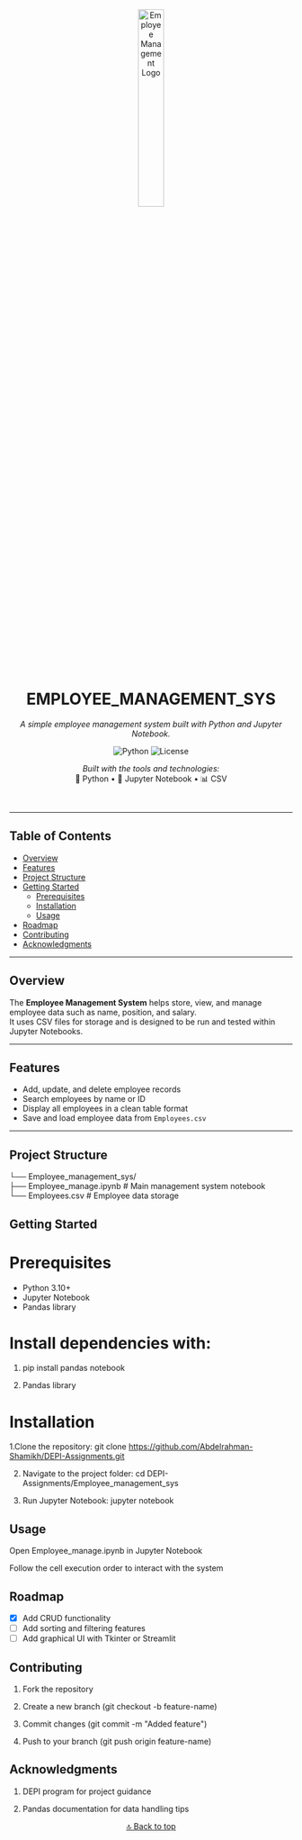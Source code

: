 <div id="top">

<!-- HEADER STYLE: CLASSIC -->
<div align="center">

<img src="https://upload.wikimedia.org/wikipedia/commons/c/c3/Python-logo-notext.svg" width="30%" alt="Employee Management Logo"/>

# EMPLOYEE_MANAGEMENT_SYS

<em>A simple employee management system built with Python and Jupyter Notebook.</em>

<!-- BADGES -->
![Python](https://img.shields.io/badge/Python-3.10-blue.svg)
![License](https://img.shields.io/badge/License-MIT-green.svg)

<em>Built with the tools and technologies:</em>  
🐍 Python • 📓 Jupyter Notebook • 📊 CSV  

</div>
<br>

---

## Table of Contents

- [Overview](#overview)
- [Features](#features)
- [Project Structure](#project-structure)
- [Getting Started](#getting-started)
    - [Prerequisites](#prerequisites)
    - [Installation](#installation)
    - [Usage](#usage)
- [Roadmap](#roadmap)
- [Contributing](#contributing)
- [Acknowledgments](#acknowledgments)

---

## Overview

The **Employee Management System** helps store, view, and manage employee data such as name, position, and salary.  
It uses CSV files for storage and is designed to be run and tested within Jupyter Notebooks.

---

## Features

- Add, update, and delete employee records  
- Search employees by name or ID  
- Display all employees in a clean table format  
- Save and load employee data from `Employees.csv`  

---

## Project Structure

└── Employee_management_sys/ <br>
    ├── Employee_manage.ipynb      # Main management system notebook<br>
    └── Employees.csv              # Employee data storage<br>
    
## Getting Started

# Prerequisites

- Python 3.10+
- Jupyter Notebook
- Pandas library

# Install dependencies with:

1. pip install pandas notebook

2. Pandas library

# Installation

 1.Clone the repository:
git clone https://github.com/Abdelrahman-Shamikh/DEPI-Assignments.git

2. Navigate to the project folder:
cd DEPI-Assignments/Employee_management_sys

3. Run Jupyter Notebook:
jupyter notebook

## Usage
Open Employee_manage.ipynb in Jupyter Notebook

Follow the cell execution order to interact with the system

## Roadmap

- [x] Add CRUD functionality
- [ ] Add sorting and filtering features
- [ ] Add graphical UI with Tkinter or Streamlit

## Contributing
1. Fork the repository

2. Create a new branch (git checkout -b feature-name)

3. Commit changes (git commit -m "Added feature")

4. Push to your branch (git push origin feature-name)

## Acknowledgments
1. DEPI program for project guidance

2. Pandas documentation for data handling tips
<div align="center"> <a href="#top">🔝 Back to top</a> </div>
